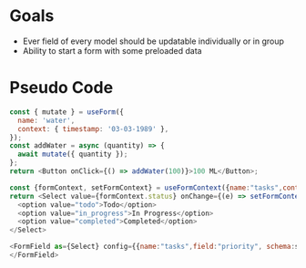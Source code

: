 # Goals

- Ever field of every model should be updatable individually or in group
- Ability to start a form with some preloaded data

# Pseudo Code

```javascript
const { mutate } = useForm({
  name: 'water',
  context: { timestamp: '03-03-1989' },
});
const addWater = async (quantity) => {
  await mutate({ quantity });
};
return <Button onClick={() => addWater(100)}>100 ML</Button>;
```

```javascript
const {formContext, setFormContext} = useFormContext({name:"tasks",context:task})
return <Select value={formContext.status} onChange={(e) => setFormContext('status',e.target.value)} resource={"tasks"} field={"project_id"} context={task}>
  <option value="todo">Todo</option>
  <option value="in_progress">In Progress</option>
  <option value="completed">Completed</option>
</Select>
```

```javascript
<FormField as={Select} config={{name:"tasks",field:"priority", schema:schema}}>
</FormField>
```
